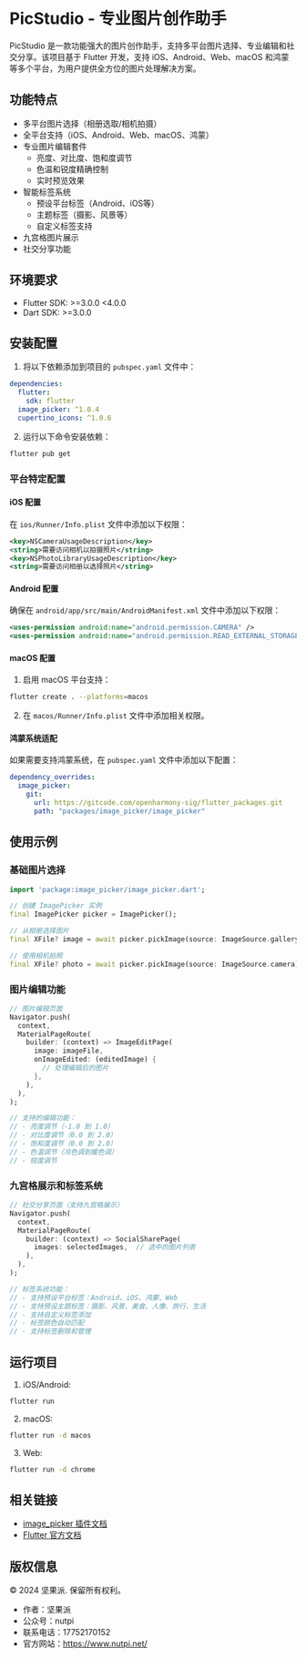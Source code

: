 # PicStudio - 专业图片创作助手

PicStudio 是一款功能强大的图片创作助手，支持多平台图片选择、专业编辑和社交分享。该项目基于 Flutter 开发，支持 iOS、Android、Web、macOS 和鸿蒙等多个平台，为用户提供全方位的图片处理解决方案。

## 功能特点

- 多平台图片选择（相册选取/相机拍摄）
- 全平台支持（iOS、Android、Web、macOS、鸿蒙）
- 专业图片编辑套件
  - 亮度、对比度、饱和度调节
  - 色温和锐度精确控制
  - 实时预览效果
- 智能标签系统
  - 预设平台标签（Android、iOS等）
  - 主题标签（摄影、风景等）
  - 自定义标签支持
- 九宫格图片展示
- 社交分享功能

## 环境要求

- Flutter SDK: >=3.0.0 <4.0.0
- Dart SDK: >=3.0.0

## 安装配置

1. 将以下依赖添加到项目的 `pubspec.yaml` 文件中：

```yaml
dependencies:
  flutter:
    sdk: flutter
  image_picker: ^1.0.4
  cupertino_icons: ^1.0.6
```

2. 运行以下命令安装依赖：

```bash
flutter pub get
```

### 平台特定配置

#### iOS 配置

在 `ios/Runner/Info.plist` 文件中添加以下权限：

```xml
<key>NSCameraUsageDescription</key>
<string>需要访问相机以拍摄照片</string>
<key>NSPhotoLibraryUsageDescription</key>
<string>需要访问相册以选择照片</string>
```

#### Android 配置

确保在 `android/app/src/main/AndroidManifest.xml` 文件中添加以下权限：

```xml
<uses-permission android:name="android.permission.CAMERA" />
<uses-permission android:name="android.permission.READ_EXTERNAL_STORAGE" />
```

#### macOS 配置

1. 启用 macOS 平台支持：

```bash
flutter create . --platforms=macos
```

2. 在 `macos/Runner/Info.plist` 文件中添加相关权限。

#### 鸿蒙系统适配

如果需要支持鸿蒙系统，在 `pubspec.yaml` 文件中添加以下配置：

```yaml
dependency_overrides:
  image_picker:
    git:
      url: https://gitcode.com/openharmony-sig/flutter_packages.git
      path: "packages/image_picker/image_picker"
```

## 使用示例

### 基础图片选择

```dart
import 'package:image_picker/image_picker.dart';

// 创建 ImagePicker 实例
final ImagePicker picker = ImagePicker();

// 从相册选择图片
final XFile? image = await picker.pickImage(source: ImageSource.gallery);

// 使用相机拍照
final XFile? photo = await picker.pickImage(source: ImageSource.camera);
```

### 图片编辑功能

```dart
// 图片编辑页面
Navigator.push(
  context,
  MaterialPageRoute(
    builder: (context) => ImageEditPage(
      image: imageFile,
      onImageEdited: (editedImage) {
        // 处理编辑后的图片
      },
    ),
  ),
);

// 支持的编辑功能：
// - 亮度调节（-1.0 到 1.0）
// - 对比度调节（0.0 到 2.0）
// - 饱和度调节（0.0 到 2.0）
// - 色温调节（冷色调到暖色调）
// - 锐度调节
```

### 九宫格展示和标签系统

```dart
// 社交分享页面（支持九宫格展示）
Navigator.push(
  context,
  MaterialPageRoute(
    builder: (context) => SocialSharePage(
      images: selectedImages,  // 选中的图片列表
    ),
  ),
);

// 标签系统功能：
// - 支持预设平台标签：Android、iOS、鸿蒙、Web
// - 支持预设主题标签：摄影、风景、美食、人像、旅行、生活
// - 支持自定义标签添加
// - 标签颜色自动匹配
// - 支持标签删除和管理
```

## 运行项目

1. iOS/Android:
```bash
flutter run
```

2. macOS:
```bash
flutter run -d macos
```

3. Web:
```bash
flutter run -d chrome
```

## 相关链接

- [image_picker 插件文档](https://pub.flutter-io.cn/packages/image_picker)
- [Flutter 官方文档](https://flutter.dev/docs)

## 版权信息

© 2024 坚果派. 保留所有权利。

- 作者：坚果派
- 公众号：nutpi
- 联系电话：17752170152
- 官方网站：https://www.nutpi.net/